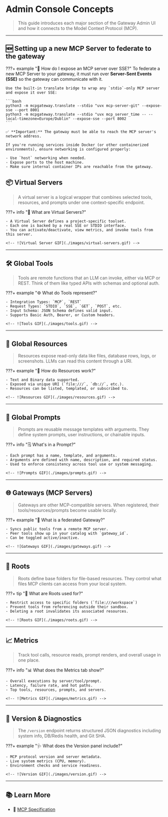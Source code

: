 # Admin Console Concepts

> This guide introduces each major section of the Gateway Admin UI and how it connects to the Model Context Protocol (MCP).

---

## 🆕 Setting up a new MCP Server to federate to the gateway

???+ example "🔌 How do I expose an MCP server over SSE?"
    To federate a new MCP Server to your gateway, it must run over **Server-Sent Events (SSE)** so the gateway can communicate with it.

    Use the built-in translate bridge to wrap any `stdio`-only MCP server and expose it over SSE:

    ```bash
    python3 -m mcpgateway.translate --stdio "uvx mcp-server-git" --expose-sse --port 8001
    python3 -m mcpgateway.translate --stdio "uvx mcp_server_time -- --local-timezone=Europe/Dublin" --expose-sse --port 8002
    ```

    ✅ **Important:** The gateway must be able to reach the MCP server's network address.

    If you're running services inside Docker (or other containerized environments), ensure networking is configured properly:

    - Use `host` networking when needed.
    - Expose ports to the host machine.
    - Make sure internal container IPs are reachable from the gateway.


## 📦 Virtual Servers

> A virtual server is a logical wrapper that combines selected tools, resources, and prompts under one context-specific endpoint.

???+ info "🔗 What are Virtual Servers?"

    - A Virtual Server defines a project-specific toolset.
    - Each one is backed by a real SSE or STDIO interface.
    - You can activate/deactivate, view metrics, and invoke tools from this server.

    <!-- ![Virtual Server GIF](./images/virtual-servers.gif) -->

---

## 🛠 Global Tools

> Tools are remote functions that an LLM can invoke, either via MCP or REST. Think of them like typed APIs with schemas and optional auth.

???+ example "⚙️ What do Tools represent?"

    - Integration Types: `MCP`, `REST`
    - Request Types: `STDIO`, `SSE`, `GET`, `POST`, etc.
    - Input Schema: JSON Schema defines valid input.
    - Supports Basic Auth, Bearer, or Custom headers.

    <!-- ![Tools GIF](./images/tools.gif) -->

---

## 📁 Global Resources

> Resources expose read-only data like files, database rows, logs, or screenshots. LLMs can read this content through a URI.

???+ example "📖 How do Resources work?"

    - Text and Binary data supported.
    - Exposed via unique URI (`file:///`, `db://`, etc.).
    - Resources can be listed, templated, or subscribed to.

    <!-- ![Resources GIF](./images/resources.gif) -->

---

## 🧾 Global Prompts

> Prompts are reusable message templates with arguments. They define system prompts, user instructions, or chainable inputs.

???+ info "🗒 What's in a Prompt?"

    - Each prompt has a name, template, and arguments.
    - Arguments are defined with name, description, and required status.
    - Used to enforce consistency across tool use or system messaging.

    <!-- ![Prompts GIF](./images/prompts.gif) -->

---

## 🌐 Gateways (MCP Servers)

> Gateways are other MCP-compatible servers. When registered, their tools/resources/prompts become usable locally.

???+ example "🌉 What is a federated Gateway?"

    - Syncs public tools from a remote MCP server.
    - Peer tools show up in your catalog with `gateway_id`.
    - Can be toggled active/inactive.

    <!-- ![Gateways GIF](./images/gateways.gif) -->

---

## 📂 Roots

> Roots define base folders for file-based resources. They control what files MCP clients can access from your local system.

???+ tip "📁 What are Roots used for?"

    - Restrict access to specific folders (`file:///workspace`)
    - Prevent tools from referencing outside their sandbox.
    - Deleting a root invalidates its associated resources.

    <!-- ![Roots GIF](./images/roots.gif) -->

---

## 📈 Metrics

> Track tool calls, resource reads, prompt renders, and overall usage in one place.

???+ info "📊 What does the Metrics tab show?"

    - Overall executions by server/tool/prompt.
    - Latency, failure rate, and hot paths.
    - Top tools, resources, prompts, and servers.

    <!-- ![Metrics GIF](./images/metrics.gif) -->

---

## 🧪 Version & Diagnostics

> The `/version` endpoint returns structured JSON diagnostics including system info, DB/Redis health, and Git SHA.

???+ example "🩺 What does the Version panel include?"

    - MCP protocol version and server metadata.
    - Live system metrics (CPU, memory).
    - Environment checks and service readiness.

    <!-- ![Version GIF](./images/version.gif) -->

---

## 📚 Learn More

- 🔗 [MCP Specification](https://modelcontextprotocol.org/spec)
